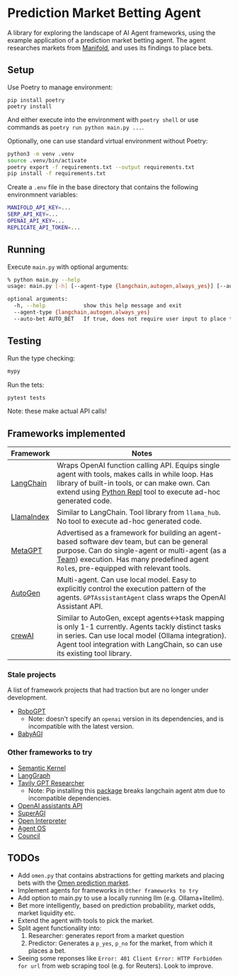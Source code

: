 # Prediction Market Betting Agent

A library for exploring the landscape of AI Agent frameworks, using the example application of a prediction market betting agent. The agent researches markets from [Manifold](https://manifold.markets/), and uses its findings to place bets.

## Setup

Use Poetry to manage environment:

```
pip install poetry
poetry install
```

And either execute into the environment with `poetry shell` or use commands as `poetry run python main.py ...`.

Optionally, one can use standard virtual environment without Poetry:

```bash
python3 -m venv .venv
source .venv/bin/activate
poetry export -f requirements.txt --output requirements.txt
pip install -f requirements.txt
```

Create a `.env` file in the base directory that contains the following environmnent variables:

```bash
MANIFOLD_API_KEY=...
SERP_API_KEY=...
OPENAI_API_KEY=...
REPLICATE_API_TOKEN=...
```

## Running

Execute `main.py` with optional arguments:

```bash
% python main.py --help
usage: main.py [-h] [--agent-type {langchain,autogen,always_yes}] [--auto-bet AUTO_BET]

optional arguments:
  -h, --help            show this help message and exit
  --agent-type {langchain,autogen,always_yes}
  --auto-bet AUTO_BET   If true, does not require user input to place the bet.
```

## Testing

Run the type checking:

```bash
mypy
```

Run the tets:

```bash
pytest tests
```

Note: these make actual API calls!

## Frameworks implemented

| Framework | Notes |
| --------- | ---------------- |
| [LangChain](https://python.langchain.com/docs/modules/agents/) | Wraps OpenAI function calling API. Equips single agent with tools, makes calls in while loop. Has library of built-in tools, or can make own. Can extend using [Python Repl](https://python.langchain.com/docs/integrations/tools/python) tool to execute ad-hoc generated code. |
| [LlamaIndex](https://docs.llamaindex.ai/en/stable/use_cases/agents.html) | Similar to LangChain. Tool library from `llama_hub`. No tool to execute ad-hoc generated code. |
| [MetaGPT](https://github.com/geekan/MetaGPT) | Advertised as a framework for building an agent-based software dev team, but can be general purpose. Can do single-agent or multi-agent (as a [Team](https://docs.deepwisdom.ai/main/en/guide/tutorials/multi_agent_101.html)) execution. Has many predefined agent `Role`s, pre-equipped with relevant tools. |
| [AutoGen](https://github.com/microsoft/autogen) | Multi-agent. Can use local model. Easy to explicitly control the execution pattern of the agents. `GPTAssistantAgent` class wraps the OpenAI Assistant API. |
| [crewAI](https://github.com/joaomdmoura/crewAI) | Similar to AutoGen, except agents<->task mapping is only 1-1 currently. Agents tackly distinct tasks in series. Can use local model (Ollama integration). Agent tool integration with LangChain, so can use its existing tool library. |

### Stale projects

A list of framework projects that had traction but are no longer under development.

- [RoboGPT](https://github.com/rokstrnisa/RoboGPT)
  - Note: doesn't specify an `openai` version in its dependencies, and is incompatible with the latest version.
- [BabyAGI](https://github.com/yoheinakajima/babyagi)

### Other frameworks to try

- [Semantic Kernel](https://github.com/microsoft/semantic-kernel/)
- [LangGraph](https://github.com/langchain-ai/langgraph)
- [Tavily GPT Researcher](https://github.com/assafelovic/gpt-researcher)
  - Note: Pip installing this [package](https://docs.tavily.com/docs/gpt-researcher/pip-package) breaks langchain agent atm due to incompatible dependencies.
- [OpenAI assistants API](https://platform.openai.com/docs/assistants)
- [SuperAGI](https://github.com/TransformerOptimus/SuperAGI)
- [Open Interpreter](https://github.com/KillianLucas/open-interpreter)
- [Agent OS](https://github.com/smartcomputer-ai/agent-os)
- [Council](https://github.com/chain-ml/council)

## TODOs

- Add `omen.py` that contains abstractions for getting markets and placing bets with the [Omen prediction market](https://omen.eth.limo/).
- Implement agents for frameworks in `Other frameworks to try`
- Add option to main.py to use a locally running llm (e.g. Ollama+litellm).
- Bet more intelligently, based on prediction probability, market odds, market liquidity etc.
- Extend the agent with tools to pick the market.
- Split agent functionality into:
  1. Researcher: generates report from a market question
  2. Predictor: Generates a `p_yes`, `p_no` for the market, from which it places a bet.
- Seeing some reponses like `Error: 401 Client Error: HTTP Forbidden for url` from web scraping tool (e.g. for Reuters). Look to improve.

